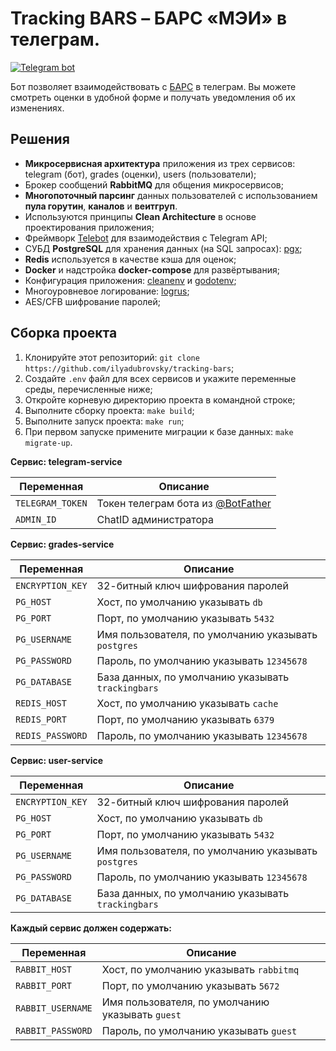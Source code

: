 # Tracking BARS – БАРС  «МЭИ» в телеграм.

[![Telegram bot](https://img.shields.io/badge/telegram-bot-0088cc.svg)](https://t.me/trackingbarsbot)

Бот позволяет взаимодействовать с [БАРС](https://bars.mpei.ru) в телеграм. Вы можете смотреть оценки в удобной форме и получать уведомления об их изменениях.

## Решения
+ **Микросервисная архитектура** приложения из трех сервисов: telegram (бот), grades (оценки), users (пользователи);
+ Брокер сообщений **RabbitMQ** для общения микросервисов;
+ **Многопоточный парсинг** данных пользователей с использованием **пула горутин**, **каналов** и **веитгруп**.
+ Используются принципы **Clean Architecture** в основе проектирования приложения;
+ Фреймворк [Telebot](https://github.com/tucnak/telebot) для взаимодействия с Telegram API;
+ СУБД **PostgreSQL** для хранения данных (на SQL запросах): [pgx](https://github.com/jackc/pgx);
+ **Redis** используется в качестве кэша для оценок;
+ **Docker** и надстройка **docker-compose** для развёртывания;
+ Конфигурация приложения: [cleanenv](https://github.com/ilyakaznacheev/cleanenv) и [godotenv](https://github.com/joho/godotenv);
+ Многоуровневое логирование: [logrus](https://github.com/sirupsen/logrus);
+ AES/CFB шифрование паролей;

## Сборка проекта
1. Клонируйте этот репозиторий: `git clone https://github.com/ilyadubrovsky/tracking-bars`;
2. Создайте `.env` файл для всех сервисов и укажите переменные среды, перечисленные ниже;
3. Откройте корневую директорию проекта в командной строке;
4. Выполните сборку проекта: `make build`;
5. Выполните запуск проекта: `make run`;
6. При первом запуске примените миграции к базе данных: `make migrate-up`.

**Сервис: telegram-service**

| Переменная       | Описание                                                        |
|------------------|-----------------------------------------------------------------|
| `TELEGRAM_TOKEN` | Токен телеграм бота из [@BotFather](https://t.me/BotFather)     |
| `ADMIN_ID`       | ChatID администратора                                           |

**Сервис: grades-service**

| Переменная       | Описание                                            |
|------------------|-----------------------------------------------------|
| `ENCRYPTION_KEY` | 32-битный ключ шифрования паролей                   |
| `PG_HOST`        | Хост, по умолчанию указывать `db`                   |
| `PG_PORT`        | Порт, по умолчанию указывать `5432`                 |
| `PG_USERNAME`    | Имя пользователя, по умолчанию указывать `postgres` |
| `PG_PASSWORD`    | Пароль, по умолчанию указывать `12345678`           |
| `PG_DATABASE`    | База данных, по умолчанию указывать `trackingbars`  |
| `REDIS_HOST`     | Хост, по умолчанию указывать `cache`                |
| `REDIS_PORT`     | Порт, по умолчанию указывать `6379`                 |
| `REDIS_PASSWORD` | Пароль, по умолчанию указывать `12345678`           |

**Сервис: user-service**


| Переменная           | Описание                                                        |
|----------------------|-----------------------------------------------------------------|
| `ENCRYPTION_KEY`     | 32-битный ключ шифрования паролей                               |
| `PG_HOST`            | Хост, по умолчанию указывать `db`                               |
| `PG_PORT`            | Порт, по умолчанию указывать `5432`                             |
| `PG_USERNAME`        | Имя пользователя, по умолчанию указывать `postgres`             |
| `PG_PASSWORD`        | Пароль, по умолчанию указывать `12345678`                       |
| `PG_DATABASE`        | База данных, по умолчанию указывать `trackingbars`              |

**Каждый сервис должен содержать:**

| Переменная           | Описание                                                        |
|----------------------|-----------------------------------------------------------------|
| `RABBIT_HOST`        | Хост, по умолчанию указывать `rabbitmq`                         |
| `RABBIT_PORT`        | Порт, по умолчанию указывать `5672`                             |
| `RABBIT_USERNAME`    | Имя пользователя, по умолчанию указывать `guest`                |
| `RABBIT_PASSWORD`    | Пароль, по умолчанию указывать `guest`                          |
